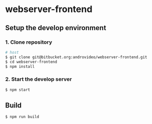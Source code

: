 # webserver-frontend

## Setup the develop environment
### 1. Clone repository
```bash
# host
$ git clone git@bitbucket.org:androvideo/webserver-frontend.git
$ cd webserver-frontend
$ npm install
```

### 2. Start the develop server
```bash
$ npm start
```

## Build
```bash
$ npm run build
```
